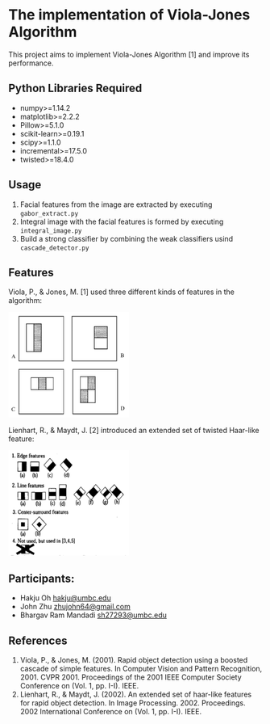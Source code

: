 # The implementation of Viola-Jones Algorithm


This project aims to implement Viola-Jones Algorithm [1] and improve its performance.

## Python Libraries Required
- numpy>=1.14.2
- matplotlib>=2.2.2
- Pillow>=5.1.0
- scikit-learn>=0.19.1
- scipy>=1.1.0
- incremental>=17.5.0
- twisted>=18.4.0

## Usage
1. Facial features from the image are extracted by executing `gabor_extract.py`
2. Integral image with the facial features is formed by executing `integral_image.py`
3. Build a strong classifier by combining the weak classifiers usind `cascade_detector.py`


## Features
Viola, P., & Jones, M. [1] used three different kinds of features in the algorithm:
  
<img src="docs/images/original_features.png" width="239" height="209">

Lienhart, R., & Maydt, J. [2] introduced an extended set of twisted Haar-like feature:

<img src="docs/images/extended_features.png" width="239" height="209">

## Participants:
- Hakju Oh hakju@umbc.edu
- John Zhu zhujohn64@gmail.com
- Bhargav Ram Mandadi sh27293@umbc.edu
## References

1. Viola, P., & Jones, M. (2001). Rapid object detection using a boosted cascade of simple features. In Computer Vision and Pattern Recognition, 2001. CVPR 2001. Proceedings of the 2001 IEEE Computer Society Conference on (Vol. 1, pp. I-I). IEEE.
2. Lienhart, R., & Maydt, J. (2002). An extended set of haar-like features for rapid object detection. In Image Processing. 2002. Proceedings. 2002 International Conference on (Vol. 1, pp. I-I). IEEE.
 

